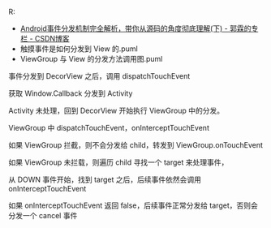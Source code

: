 R:
* [Android事件分发机制完全解析，带你从源码的角度彻底理解(下) - 郭霖的专栏 - CSDN博客](https://blog.csdn.net/guolin_blog/article/details/9153747)
* 触摸事件是如何分发到 View 的.puml
* ViewGroup 与 View 的分发方法调用图.puml

事件分发到 DecorView 之后，调用 dispatchTouchEvent

获取 Window.Callback 分发到 Activity

Activity 未处理，回到 DecorView 开始执行 ViewGroup 中的分发。

ViewGroup 中 dispatchTouchEvent，onInterceptTouchEvent

如果 ViewGroup 拦截，则不会分发给 child，转发到 ViewGroup.onTouchEvent

如果 ViewGroup 未拦载，则遍历 child 寻找一个 target 来处理事件，

从 DOWN 事件开始，找到 target 之后，后续事件依然会调用 onInterceptTouchEvent

如果 onInterceptTouchEvent 返回 false，后续事件正常分发给 target，否则会分发一个 cancel 事件